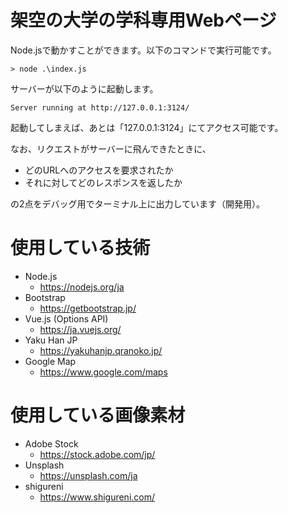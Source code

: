 # 架空の大学の学科専用Webページ
Node.jsで動かすことができます。以下のコマンドで実行可能です。
```
> node .\index.js
```

サーバーが以下のように起動します。
```
Server running at http://127.0.0.1:3124/
```
起動してしまえば、あとは「127.0.0.1:3124」にてアクセス可能です。

なお、リクエストがサーバーに飛んできたときに、

  - どのURLへのアクセスを要求されたか
  - それに対してどのレスポンスを返したか

の2点をデバッグ用でターミナル上に出力しています（開発用）。

# 使用している技術
- Node.js
  - https://nodejs.org/ja
- Bootstrap
  - https://getbootstrap.jp/
- Vue.js (Options API)
  - https://ja.vuejs.org/
- Yaku Han JP
  - https://yakuhanjp.qranoko.jp/
- Google Map
  - https://www.google.com/maps

# 使用している画像素材
- Adobe Stock
  - https://stock.adobe.com/jp/
- Unsplash
  - https://unsplash.com/ja
- shigureni
  - https://www.shigureni.com/
